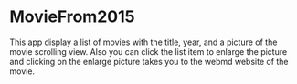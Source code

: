 # MovieFrom2015
This app display a list of movies with the title, year, and a picture of the movie
scrolling view. Also you can click the list item to enlarge the picture and clicking on the enlarge picture
takes you to the webmd website of the movie.

